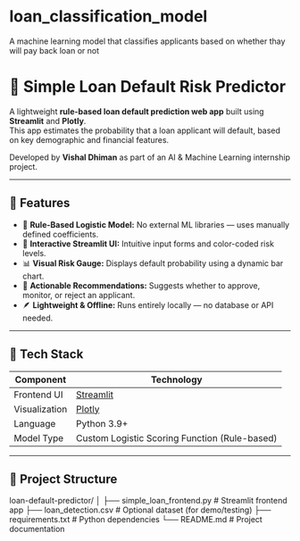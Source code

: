 # loan_classification_model
A machine learning model that classifies applicants based on whether thay will pay back loan or not
# 💼 Simple Loan Default Risk Predictor

A lightweight **rule-based loan default prediction web app** built using **Streamlit** and **Plotly**.  
This app estimates the probability that a loan applicant will default, based on key demographic and financial features.

Developed by **Vishal Dhiman** as part of an AI & Machine Learning internship project.

---

## 🚀 Features

- 🧠 **Rule-Based Logistic Model:** No external ML libraries — uses manually defined coefficients.
- 🎨 **Interactive Streamlit UI:** Intuitive input forms and color-coded risk levels.
- 📊 **Visual Risk Gauge:** Displays default probability using a dynamic bar chart.
- 💬 **Actionable Recommendations:** Suggests whether to approve, monitor, or reject an applicant.
- 🪶 **Lightweight & Offline:** Runs entirely locally — no database or API needed.

---

## 🧩 Tech Stack

| Component | Technology |
|------------|-------------|
| Frontend UI | [Streamlit](https://streamlit.io) |
| Visualization | [Plotly](https://plotly.com/python/) |
| Language | Python 3.9+ |
| Model Type | Custom Logistic Scoring Function (Rule-based) |

---

## 📂 Project Structure

loan-default-predictor/
│
├── simple_loan_frontend.py # Streamlit frontend app
├── loan_detection.csv # Optional dataset (for demo/testing)
├── requirements.txt # Python dependencies
└── README.md # Project documentation
